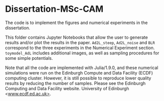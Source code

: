 # Dissertation-MSc-CAM

The code is to implement the figures and numerical experiments in the dissertation.

This folder contains Jupyter Notebooks that allow the user to generate results and/or plot the results in the paper. ``Ad2L_steep``, ``Ad2L_noise`` and ``BLR`` correspond to the three experiments in the Numerical Experiment section. ``toymodel_AdL`` includes additional images, as well as sampling procedures for some simple potentials.

Note that all the code are implemented with Julia/1.9.0, and these numerical simulations were run on the Edinburgh Compute and Data Facility (ECDF) computing cluster. However, it is still possible to reproduce lower quality results by reducing the number of samples. Please see the Edinburgh Computing and Data Facility website. University of Edinburgh <www.ecdf.ed.ac.uk>.
